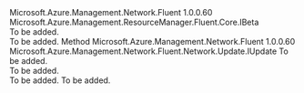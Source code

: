 <Type Name="IWithAddressSpaceBeta" FullName="Microsoft.Azure.Management.Network.Fluent.Network.Update.IWithAddressSpaceBeta">
  <TypeSignature Language="C#" Value="public interface IWithAddressSpaceBeta : Microsoft.Azure.Management.ResourceManager.Fluent.Core.IBeta" />
  <TypeSignature Language="ILAsm" Value=".class public interface auto ansi abstract IWithAddressSpaceBeta implements class Microsoft.Azure.Management.ResourceManager.Fluent.Core.IBeta" />
  <TypeSignature Language="DocId" Value="T:Microsoft.Azure.Management.Network.Fluent.Network.Update.IWithAddressSpaceBeta" />
  <TypeSignature Language="VB.NET" Value="Public Interface IWithAddressSpaceBeta&#xA;Implements IBeta" />
  <TypeSignature Language="F#" Value="type IWithAddressSpaceBeta = interface&#xA;    interface IBeta" />
  <AssemblyInfo>
    <AssemblyName>Microsoft.Azure.Management.Network.Fluent</AssemblyName>
    <AssemblyVersion>1.0.0.60</AssemblyVersion>
  </AssemblyInfo>
  <Interfaces>
    <Interface>
      <InterfaceName>Microsoft.Azure.Management.ResourceManager.Fluent.Core.IBeta</InterfaceName>
    </Interface>
  </Interfaces>
  <Docs>
    <summary>To be added.</summary>
    <remarks>To be added.</remarks>
  </Docs>
  <Members>
    <Member MemberName="WithoutAddressSpace">
      <MemberSignature Language="C#" Value="public Microsoft.Azure.Management.Network.Fluent.Network.Update.IUpdate WithoutAddressSpace (string cidr);" />
      <MemberSignature Language="ILAsm" Value=".method public hidebysig newslot virtual instance class Microsoft.Azure.Management.Network.Fluent.Network.Update.IUpdate WithoutAddressSpace(string cidr) cil managed" />
      <MemberSignature Language="DocId" Value="M:Microsoft.Azure.Management.Network.Fluent.Network.Update.IWithAddressSpaceBeta.WithoutAddressSpace(System.String)" />
      <MemberSignature Language="VB.NET" Value="Public Function WithoutAddressSpace (cidr As String) As IUpdate" />
      <MemberSignature Language="F#" Value="abstract member WithoutAddressSpace : string -&gt; Microsoft.Azure.Management.Network.Fluent.Network.Update.IUpdate" Usage="iWithAddressSpaceBeta.WithoutAddressSpace cidr" />
      <MemberType>Method</MemberType>
      <AssemblyInfo>
        <AssemblyName>Microsoft.Azure.Management.Network.Fluent</AssemblyName>
        <AssemblyVersion>1.0.0.60</AssemblyVersion>
      </AssemblyInfo>
      <ReturnValue>
        <ReturnType>Microsoft.Azure.Management.Network.Fluent.Network.Update.IUpdate</ReturnType>
      </ReturnValue>
      <Parameters>
        <Parameter Name="cidr" Type="System.String" />
      </Parameters>
      <Docs>
        <param name="cidr">To be added.</param>
        <summary>To be added.</summary>
        <returns>To be added.</returns>
        <remarks>To be added.</remarks>
      </Docs>
    </Member>
  </Members>
</Type>